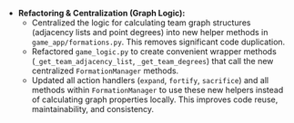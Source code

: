 - **Refactoring & Centralization (Graph Logic):**
  - Centralized the logic for calculating team graph structures (adjacency lists and point degrees) into new helper methods in `game_app/formations.py`. This removes significant code duplication.
  - Refactored `game_logic.py` to create convenient wrapper methods (`_get_team_adjacency_list`, `_get_team_degrees`) that call the new centralized `FormationManager` methods.
  - Updated all action handlers (`expand`, `fortify`, `sacrifice`) and all methods within `FormationManager` to use these new helpers instead of calculating graph properties locally. This improves code reuse, maintainability, and consistency.